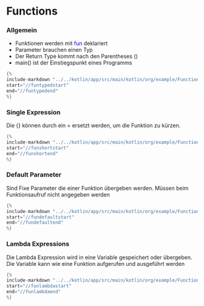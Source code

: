 # Functions

### Allgemein

- Funktionen werden mit <span style="color:blue">fun</span> deklariert
- Parameter brauchen einen Typ
- Der Return Type kommt nach den Parentheses ()
- main() ist der Einstiegspunkt eines Programms

```kotlin
{%
include-markdown "../../kotlin/app/src/main/kotlin/org/example/Functions.kt"
start="//funtypedstart"
end="//funtypedend"
%}
```

### Single Expression
Die {} können durch ein = ersetzt werden, um die Funktion zu kürzen. 

```kotlin
{%
include-markdown "../../kotlin/app/src/main/kotlin/org/example/Functions.kt"
start="//funshortstart"
end="//funshortend"
%}
```

### Default Parameter
Sind Fixe Parameter die einer Funktion übergeben werden.
Müssen beim Funktionsaufruf nicht angegeben werden

```kotlin
{%
include-markdown "../../kotlin/app/src/main/kotlin/org/example/Functions.kt"
start="//fundefaultstart"
end="//fundefaultend"
%}
```

### Lambda Expressions
Die Lambda Expression wird in eine Variable gespeichert oder übergeben.
Die Variable kann wie eine Funktion aufgerufen und ausgeführt werden

```kotlin
{%
include-markdown "../../kotlin/app/src/main/kotlin/org/example/Functions.kt"
start="//funlambdastart"
end="//funlambdaend"
%}
```


